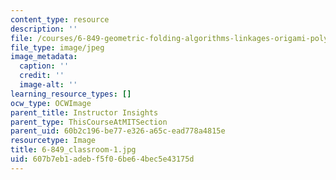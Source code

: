 ```yaml
---
content_type: resource
description: ''
file: /courses/6-849-geometric-folding-algorithms-linkages-origami-polyhedra-fall-2012/607b7eb1adebf5f06be64bec5e43175d_6-849_classroom-1.jpg
file_type: image/jpeg
image_metadata:
  caption: ''
  credit: ''
  image-alt: ''
learning_resource_types: []
ocw_type: OCWImage
parent_title: Instructor Insights
parent_type: ThisCourseAtMITSection
parent_uid: 60b2c196-be77-e326-a65c-ead778a4815e
resourcetype: Image
title: 6-849_classroom-1.jpg
uid: 607b7eb1-adeb-f5f0-6be6-4bec5e43175d
---
```

